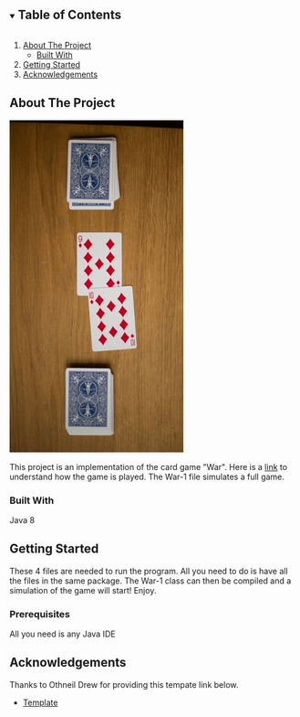 <!--
*** Thanks for checking out the Best-README-Template. If you have a suggestion
*** that would make this better, please fork the repo and create a pull request
*** or simply open an issue with the tag "enhancement".
*** Thanks again! Now go create something AMAZING! :D
***
***
***
*** To avoid retyping too much info. Do a search and replace for the following:
*** github_username, repo_name, twitter_handle, email, project_title, project_description
-->

<!-- TABLE OF CONTENTS -->
<details open="open">
  <summary><h2 style="display: inline-block">Table of Contents</h2></summary>
  <ol>
    <li>
      <a href="#about-the-project">About The Project</a>
      <ul>
        <li><a href="#built-with">Built With</a></li>
      </ul>
    </li>
    <li>
      <a href="#getting-started">Getting Started</a>
    </li>
    <li><a href="#acknowledgements">Acknowledgements</a></li>
  </ol>
</details>



<!-- ABOUT THE PROJECT -->
## About The Project
![product-screenshot](images/20140120-IMG_0301.jpg)

This project is an implementation of the card game "War". Here is a [link](https://www.youtube.com/watch?v=J5vT33Vo04s) to understand how the game is played. The War-1 file simulates a full game.

### Built With
  Java 8


<!-- GETTING STARTED -->
## Getting Started

These 4 files are needed to run the program. All you need to do is have all the files in the same package. The War-1 class can then be compiled and a simulation of the game will start! Enjoy. 

### Prerequisites

All you need is any Java IDE


<!-- ACKNOWLEDGEMENTS -->
## Acknowledgements
  Thanks to Othneil Drew for providing this tempate link below. 
* [Template](https://github.com/othneildrew/Best-README-Template/blob/master/BLANK_README.md)
